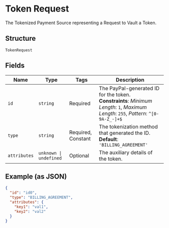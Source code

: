 
# Token Request

The Tokenized Payment Source representing a Request to Vault a Token.

## Structure

`TokenRequest`

## Fields

| Name | Type | Tags | Description |
|  --- | --- | --- | --- |
| `id` | `string` | Required | The PayPal-generated ID for the token.<br>**Constraints**: *Minimum Length*: `1`, *Maximum Length*: `255`, *Pattern*: `^[0-9A-Z_-]+$` |
| `type` | `string` | Required, Constant | The tokenization method that generated the ID.<br>**Default**: `'BILLING_AGREEMENT'` |
| `attributes` | `unknown \| undefined` | Optional | The auxiliary details of the token. |

## Example (as JSON)

```json
{
  "id": "id0",
  "type": "BILLING_AGREEMENT",
  "attributes": {
    "key1": "val1",
    "key2": "val2"
  }
}
```

